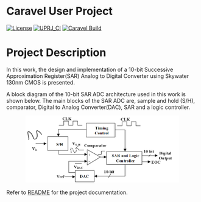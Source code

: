 # Caravel User Project

[![License](https://img.shields.io/badge/License-Apache%202.0-blue.svg)](https://opensource.org/licenses/Apache-2.0) [![UPRJ_CI](https://github.com/efabless/caravel_project_example/actions/workflows/user_project_ci.yml/badge.svg)](https://github.com/efabless/caravel_project_example/actions/workflows/user_project_ci.yml) [![Caravel Build](https://github.com/efabless/caravel_project_example/actions/workflows/caravel_build.yml/badge.svg)](https://github.com/efabless/caravel_project_example/actions/workflows/caravel_build.yml)

# Project Description

In this work, the design and implementation of a 10-bit Successive Approximation Register(SAR) Analog to Digital Converter using Skywater 130nm CMOS is presented. </br>

A block diagram of the 10-bit SAR ADC architecture used in this work is shown below.
The main blocks of the SAR ADC are, sample and hold (S/H), comparator, Digital to Analog Converter(DAC), SAR and a logic controller. 

   <p align="center">
   <img src="/docs/Images/SAR_Block_diagram.png" width="80%" height="80%">
   </p>

   </p>





Refer to [README](docs/source/index.rst) for the project documentation. 
